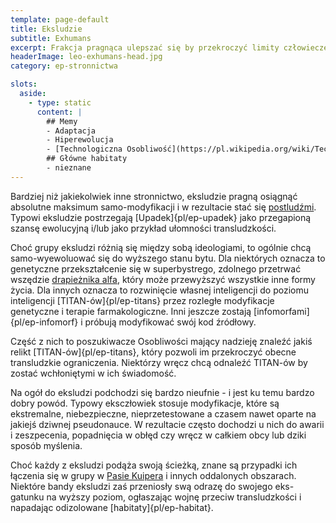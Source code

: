```yaml
---
template: page-default
title: Eksludzie
subtitle: Exhumans
excerpt: Frakcja pragnąca ulepszać się by przekroczyć limity człowieczeństwa i stać się postludźmi 
headerImage: leo-exhumans-head.jpg
category: ep-stronnictwa

slots:
  aside:
    - type: static
      content: |
        ## Memy
        - Adaptacja
        - Hiperewolucja
        - [Technologiczna Osobliwość](https://pl.wikipedia.org/wiki/Technologiczna_osobliwo%C5%9B%C4%87)
        ## Główne habitaty
        - nieznane
---
```

Bardziej niż jakiekolwiek inne stronnictwo, eksludzie pragną osiągnąć absolutne maksimum samo-modyfikacji i w rezultacie stać się [postludźmi](http://pl.wikipedia.org/wiki/Postcz%C5%82owiek). Typowi eksludzie postrzegają [Upadek]{pl/ep-upadek} jako przegapioną szansę ewolucyjną i/lub jako przykład ułomności transludzkości.

Choć grupy eksludzi różnią się między sobą ideologiami, to ogólnie chcą samo-wyewoluować się do wyższego stanu bytu. Dla niektórych oznacza to genetyczne przekształcenie się w superbystrego, zdolnego przetrwać wszędzie [drapieżnika alfa](http://en.wikipedia.org/wiki/Apex_predator), który może przewyższyć wszystkie inne formy życia. Dla innych oznacza to rozwinięcie własnej inteligencji do poziomu inteligencji [TITAN-ów]{pl/ep-titans} przez rozległe modyfikacje genetyczne i terapie farmakologiczne. Inni jeszcze zostają [infomorfami]{pl/ep-infomorf} i próbują modyfikować swój kod źródłowy.

Część z nich to poszukiwacze Osobliwości mający nadzieję znaleźć jakiś relikt [TITAN-ów]{pl/ep-titans}, który pozwoli im przekroczyć obecne transludzkie ograniczenia. Niektórzy wręcz chcą odnaleźć TITAN-ów by zostać wchłoniętymi w ich świadomość.

Na ogół do eksludzi podchodzi się bardzo nieufnie - i jest ku temu bardzo dobry powód. Typowy eksczłowiek stosuje modyfikacje, które są ekstremalne, niebezpieczne, nieprzetestowane a czasem nawet oparte na jakiejś dziwnej pseudonauce. W rezultacie często dochodzi u nich do awarii i zeszpecenia, popadnięcia w obłęd czy wręcz w całkiem obcy lub dziki sposób myślenia.

Choć każdy z eksludzi podąża swoją ścieżką, znane są przypadki ich łączenia się w grupy w [Pasie Kuipera](#) i innych oddalonych obszarach. Niektóre bandy eksludzi zaś przeniosły swą odrazę do swojego eks-gatunku na wyższy poziom, ogłaszając wojnę przeciw transludzkości i napadając odizolowane [habitaty]{pl/ep-habitat}.
